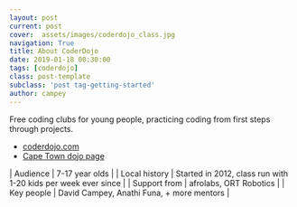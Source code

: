 ```yaml
---
layout: post
current: post
cover:  assets/images/coderdojo_class.jpg
navigation: True
title: About CoderDojo
date: 2019-01-18 00:30:00
tags: [coderdojo]
class: post-template
subclass: 'post tag-getting-started'
author: campey
---
```


Free coding clubs for young people, practicing coding from first steps through projects.

 * [coderdojo.com](https://coderdojo.com/)
 * [Cape Town dojo page](https://zen.coderdojo.com/dojos/za/western-cape/cape-town-western-cape/cape-town)

| Audience | 7-17 year olds |
| Local history | Started in 2012, class run with 1-20 kids per week ever since |
| Support from | afrolabs, ORT Robotics |
| Key people | David Campey, Anathi Funa, + more mentors |
